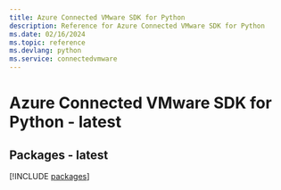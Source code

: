 ```yaml
---
title: Azure Connected VMware SDK for Python
description: Reference for Azure Connected VMware SDK for Python
ms.date: 02/16/2024
ms.topic: reference
ms.devlang: python
ms.service: connectedvmware
---
```

# Azure Connected VMware SDK for Python - latest
## Packages - latest
[!INCLUDE [packages](connected-vmware-index.md)]